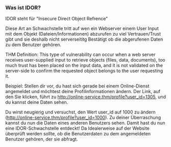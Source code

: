 ### Was ist IDOR? 
IDOR steht für "Insecure Direct Object Refrence"

Diese Art an Schwachstelle tritt auf wen ein Webserver einem User Input mit dem Objekt (Dateien/Informationen) abzurufen zu viel Vertrauen/Trust gibt und sie deshalb nicht serverseititg Bestätigt ob die abgerufenen Daten zu dem Benutzer gehören.

THM Definition:
This type of vulnerability can occur when a web server receives user-supplied input to retrieve objects (files, data, documents), too much trust has been placed on the input data, and it is not validated on the server-side to confirm the requested object belongs to the user requesting it.

Beispiel: 
Stellen dir vor, du hast sich gerade bei einem Online-Dienst angemeldet und möchtest deine Profilinformationen ändern. Der Link, auf den Sie klicken, führt zu http://online-service.thm/profile?user_id=1305, und du kannst deine Daten sehen.

Du wirst neugierig und versuchst, den Wert user_id auf 1000 zu ändern (http://online-service.thm/profile?user_id=1000). Zu deiner Überraschung kannst du nun die Daten eines anderen Benutzers sehen. Damit hast du nun eine IDOR-Schwachstelle entdeckt! Da Idealerweise auf der Website überprüft werden sollte, ob die Benutzerdaten zu dem angemeldeten Benutzer gehören, der sie abfragt.
